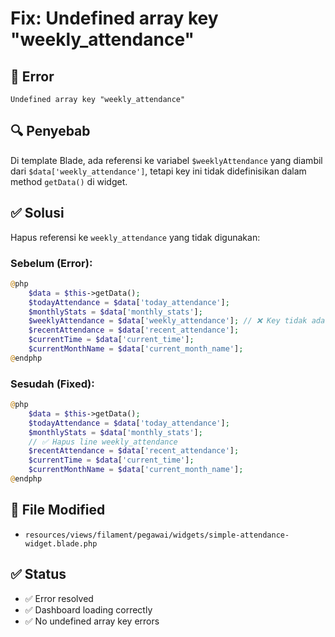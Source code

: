 # Fix: Undefined array key "weekly_attendance"

## 🚨 Error

```
Undefined array key "weekly_attendance"
```

## 🔍 Penyebab

Di template Blade, ada referensi ke variabel `$weeklyAttendance` yang diambil dari `$data['weekly_attendance']`, tetapi key ini tidak didefinisikan dalam method `getData()` di widget.

## ✅ Solusi

Hapus referensi ke `weekly_attendance` yang tidak digunakan:

### Sebelum (Error):

```php
@php
    $data = $this->getData();
    $todayAttendance = $data['today_attendance'];
    $monthlyStats = $data['monthly_stats'];
    $weeklyAttendance = $data['weekly_attendance']; // ❌ Key tidak ada
    $recentAttendance = $data['recent_attendance'];
    $currentTime = $data['current_time'];
    $currentMonthName = $data['current_month_name'];
@endphp
```

### Sesudah (Fixed):

```php
@php
    $data = $this->getData();
    $todayAttendance = $data['today_attendance'];
    $monthlyStats = $data['monthly_stats'];
    // ✅ Hapus line weekly_attendance
    $recentAttendance = $data['recent_attendance'];
    $currentTime = $data['current_time'];
    $currentMonthName = $data['current_month_name'];
@endphp
```

## 📁 File Modified

-   `resources/views/filament/pegawai/widgets/simple-attendance-widget.blade.php`

## ✅ Status

-   ✅ Error resolved
-   ✅ Dashboard loading correctly
-   ✅ No undefined array key errors
